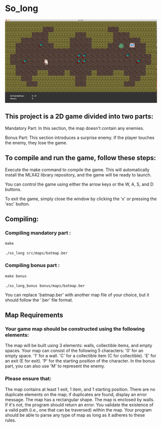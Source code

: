 # So_long




<p align="center">
  <img src="./includes/textures/Screen Shot 2023-10-24 at 3.44.42 PM.png" width="600" >
</p>


## This project is a 2D game divided into two parts:

 Mandatory Part: In this section, the map doesn't contain any enemies.

Bonus Part: This section introduces a surprise enemy. If the player touches the enemy, they lose the game.


## To compile and run the game, follow these steps:

Execute the make command to compile the game. This will automatically install the MLX42 library repository, and the game will be ready to launch.

You can control the game using either the arrow keys or the W, A, S, and D buttons.

To exit the game, simply close the window by clicking the 'x' or pressing the 'esc' button.

## Compiling:

### Compiling mandatory part :


```
make

./so_long src/maps/batmap.ber
```

### Compiling bonus part :

```
make bonus

./so_long_bonus bonus/maps/batmap.ber

```

You can replace 'batmap.ber' with another map file of your choice, but it should follow the '.ber' file format.

## Map Requirements

### Your game map should be constructed using the following elements:

 The map will be built using 3 elements: walls, collectible items, and empty spaces.
    Your map can consist of the following 5 characters:
        '0' for an empty space.
        '1' for a wall.
        'C' for a collectible item (C for collectible).
        'E' for an exit (E for exit).
        'P' for the starting position of the character.
    In the bonus part, you can also use 'M' to represent the enemy.

### Please ensure that:

  The map contains at least 1 exit, 1 item, and 1 starting position.
    There are no duplicate elements on the map; if duplicates are found, display an error message.
    The map has a rectangular shape.
    The map is enclosed by walls. If it's not, the program should return an error.
    You validate the existence of a valid path (i.e., one that can be traversed) within the map.
    Your program should be able to parse any type of map as long as it adheres to these rules.
